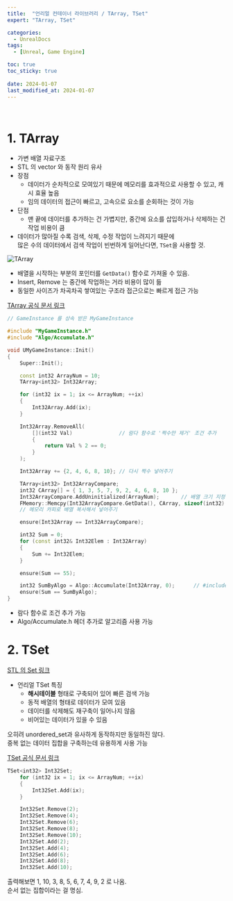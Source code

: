 ```yaml
---
title:  "언리얼 컨테이너 라이브러리 / TArray, TSet"
expert: "TArray, TSet"

categories:
  - UnrealDocs
tags:
  - [Unreal, Game Engine]

toc: true
toc_sticky: true
 
date: 2024-01-07
last_modified_at: 2024-01-07
---
```


<br>


# 1. TArray

- 가변 배열 자료구조
- STL 의 vector 와 동작 원리 유사
- 장점
  - 데이터가 순차적으로 모여있기 때문에 메모리를 효과적으로 사용할 수 있고, 캐시 효율 높음
  - 임의 데이터의 접근이 빠르고, 고속으로 요소를 순회하는 것이 가능
- 단점
  - 맨 끝에 데이터를 추가하는 건 가볍지만, 중간에 요소를 삽입하거나 삭제하는 건 작업 비용이 큼
- 데이터가 많아질 수록 검색, 삭제, 수정 작업이 느려지기 때문에  
  많은 수의 데이터에서 검색 작업이 빈번하게 일어난다면, `TSet`을 사용할 것.

![TArray](https://drive.google.com/uc?export=view&id=1ybStqniRgzX_gHVu4CVYLIPpNPo_pR26)  

- 배열을 시작하는 부분의 포인터를 `GetData()` 함수로 가져올 수 있음.
- Insert, Remove 는 중간에 작업하는 거라 비용이 많이 듦
- 동일한 사이즈가 차곡차곡 쌓여있는 구조라 [](인덱스) 접근으로는 빠르게 접근 가능

[TArray 공식 문서 링크](https://docs.unrealengine.com/4.26/ko/ProgrammingAndScripting/ProgrammingWithCPP/UnrealArchitecture/TArrays/)


```cpp
// GameInstance 를 상속 받은 MyGameInstance

#include "MyGameInstance.h"
#include "Algo/Accumulate.h"

void UMyGameInstance::Init()
{
	Super::Init();

	const int32 ArrayNum = 10;
	TArray<int32> Int32Array;

	for (int32 ix = 1; ix <= ArrayNum; ++ix)
	{
		Int32Array.Add(ix);
	}

	Int32Array.RemoveAll(
		[](int32 Val)				// 람다 함수로 '짝수만 제거' 조건 추가
		{
			return Val % 2 == 0;
		}
	);

	Int32Array += {2, 4, 6, 8, 10};	// 다시 짝수 넣어주기

	TArray<int32> Int32ArrayCompare;
	int32 CArray[] = { 1, 3, 5, 7, 9, 2, 4, 6, 8, 10 };
	Int32ArrayCompare.AddUninitialized(ArrayNum);		// 배열 크기 지정
	FMemory::Memcpy(Int32ArrayCompare.GetData(), CArray, sizeof(int32) * ArrayNum);
	// 메모리 카피로 배열 복사해서 넣어주기

	ensure(Int32Array == Int32ArrayCompare);

	int32 Sum = 0;
	for (const int32& Int32Elem : Int32Array)
	{
		Sum += Int32Elem;
	}

	ensure(Sum == 55);

	int32 SumByAlgo = Algo::Accumulate(Int32Array, 0);		// #include "Algo/Accumulate.h"
	ensure(Sum == SumByAlgo);
}
```

- 람다 함수로 조건 추가 가능
- Algo/Accumulate.h 헤더 추가로 알고리즘 사용 가능



# 2. TSet

[STL 의 Set 링크](https://eggmong.github.io/cpp/1-STL-Map/#6-%EC%85%8B-set)

- 언리얼 TSet 특징
  - <b>해시테이블</b> 형태로 구축되어 있어 빠른 검색 가능
  - 동적 배열의 형태로 데이터가 모여 있음
  - 데이터를 삭제해도 재구축이 일어나지 않음
  - 비어있는 데이터가 있을 수 있음

오히려 unordered_set과 유사하게 동작하지만 동일하진 않다.  
중복 없는 데이터 집합을 구축하는데 유용하게 사용 가능  

[TSet 공식 문서 링크](https://docs.unrealengine.com/4.27/ko/ProgrammingAndScripting/ProgrammingWithCPP/UnrealArchitecture/TSet/)


```cpp
TSet<int32> Int32Set;
	for (int32 ix = 1; ix <= ArrayNum; ++ix)
	{
		Int32Set.Add(ix);
	}

	Int32Set.Remove(2);
	Int32Set.Remove(4);
	Int32Set.Remove(6);
	Int32Set.Remove(8);
	Int32Set.Remove(10);
	Int32Set.Add(2);
	Int32Set.Add(4);
	Int32Set.Add(6);
	Int32Set.Add(8);
	Int32Set.Add(10);
```

출력해보면 1, 10, 3, 8, 5, 6, 7, 4, 9, 2 로 나옴.  
순서 없는 집합이라는 걸 명심.